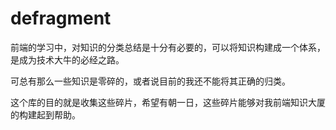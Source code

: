 # defragment

前端的学习中，对知识的分类总结是十分有必要的，可以将知识构建成一个体系，是成为技术大牛的必经之路。

可总有那么一些知识是零碎的，或者说目前的我还不能将其正确的归类。

这个库的目的就是收集这些碎片，希望有朝一日，这些碎片能够对我前端知识大厦的构建起到帮助。
